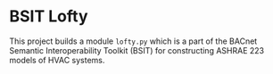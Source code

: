 # BSIT Lofty

This project builds a module `lofty.py` which is a part of the BACnet Semantic
Interoperability Toolkit (BSIT) for constructing ASHRAE 223 models of HVAC
systems.

